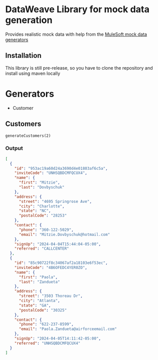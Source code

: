 # DataWeave Library for mock data generation 

Provides realistic mock data with help from the [MuleSoft mock data generators](https://anypoint.mulesoft.com/exchange/68ef9520-24e9-4cf2-b2f5-620025690913/data-weave-mock-data-generators-library/minor/1.0/)

## Installation
This library is still pre-release, so you have to clone the repository and install using maven locally

# Generators

* Customer

## Customers

```dataweave
generateCustomers(2)
```

### Output
```json
[
  {
    "id": "953ac19a60d24a3690d4e01803af6c5a",
    "inviteCode": "UNHSQBDCMFQCUX4",
    "name": {
      "first": "Mitzie",
      "last": "Dovbyschuk"
    },
    "address": {
      "street": "4695 Springrose Ave",
      "city": "Charlotte",
      "state": "NC",
      "postalCode": "28253"
    },
    "contact": {
      "phone": "360-122-5029",
      "email": "Mitzie.Dovbyschuk@hotmail.com"
    },
    "signUp": "2024-04-04T15:44:04-05:00",
    "referred": "CALLCENTER"
  },
  {
    "id": "85c90722f8c34067af2a18103e6f53ec",
    "inviteCode": "4B6OFEDC4YER0ZO",
    "name": {
      "first": "Paola",
      "last": "Zandueta"
    },
    "address": {
      "street": "3503 Thoreau Dr",
      "city": "Atlanta",
      "state": "GA",
      "postalCode": "30325"
    },
    "contact": {
      "phone": "622-237-8599",
      "email": "Paola.Zandueta@airforceemail.com"
    },
    "signUp": "2024-04-05T14:11:42-05:00",
    "referred": "UNHSQBDCMFQCUX4"
  }
]
```